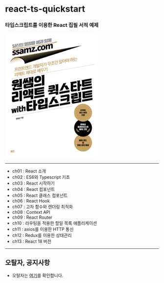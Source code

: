 # react-ts-quickstart

### 타입스크립트를 이용한 React 집필 서적 예제

<img src="cover-react-ts-quickstart.jpg" data-canonical-src="cover_vuejs_quickstart.png" width="300" />

---

- ch01 : React 소개
- ch02 : ES6와 Typescript 기초
- ch03 : React 시작하기
- ch04 : React 컴포넌트
- ch05 : React 클래스 컴포넌트
- ch06 : React Hook
- ch07 : 고차 함수와 렌더링 최적화
- ch08 : Context API
- ch09 : React Router
- ch10 : 라우팅을 적용한 할일 목록 애플리케이션
- ch11 : axios를 이용한 HTTP 통신
- ch12 : Redux를 이용한 상태관리
- ch13 : React 18 버전

---

## 오탈자, 공지사항
* 오탈자는 [여기](오탈자.MD)를 확인합니다.
